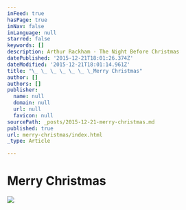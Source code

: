 ```yaml
---
inFeed: true
hasPage: true
inNav: false
inLanguage: null
starred: false
keywords: []
description: Arthur Rackham - The Night Before Christmas
datePublished: '2015-12-21T18:01:26.374Z'
dateModified: '2015-12-21T18:01:14.961Z'
title: "\_ \_ \_ \_ \_ \_ \_Merry Christmas"
author: []
authors: []
publisher:
  name: null
  domain: null
  url: null
  favicon: null
sourcePath: _posts/2015-12-21-merry-christmas.md
published: true
url: merry-christmas/index.html
_type: Article

---
```

# Merry Christmas
![](https://the-grid-user-content.s3-us-west-2.amazonaws.com/27edf6a1-91fc-4579-a0fa-621ee004b03f.jpg)